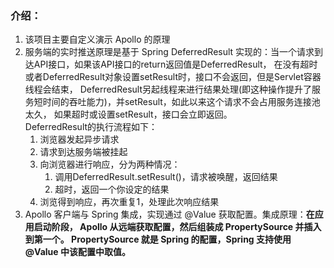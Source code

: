### 介绍：
1. 该项目主要自定义演示 Apollo 的原理
2. 服务端的实时推送原理是基于 Spring DeferredResult 实现的：当一个请求到达API接口，如果该API接口的return返回值是DeferredResult，
在没有超时或者DeferredResult对象设置setResult时，接口不会返回，但是Servlet容器线程会结束，
DeferredResult另起线程来进行结果处理(即这种操作提升了服务短时间的吞吐能力)，并setResult，如此以来这个请求不会占用服务连接池太久，
如果超时或设置setResult，接口会立即返回。<br>
DeferredResult的执行流程如下：
    1. 浏览器发起异步请求
    2. 请求到达服务端被挂起
    3. 向浏览器进行响应，分为两种情况：
        1. 调用DeferredResult.setResult()，请求被唤醒，返回结果
        2. 超时，返回一个你设定的结果
    4. 浏览得到响应，再次重复1，处理此次响应结果
3. Apollo 客户端与 Spring 集成，实现通过 @Value 获取配置。集成原理：**在应用启动阶段， Apollo 从远端获取配置，然后组装成 PropertySource 并插入到第一个。
PropertySource 就是 Spring 的配置，Spring 支持使用 @Value 中该配置中取值。**   